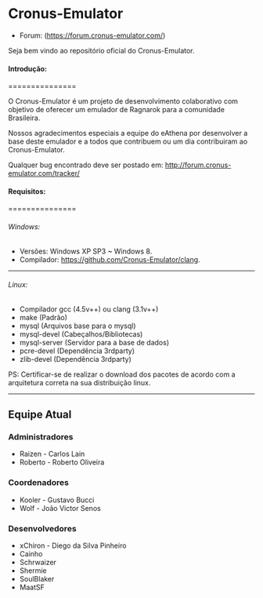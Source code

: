 ﻿Cronus-Emulator
===============

* Forum: (https://forum.cronus-emulator.com/)

Seja bem vindo ao repositório oficial do Cronus-Emulator.


#### Introdução:
===============

O Cronus-Emulator é um projeto de desenvolvimento colaborativo com objetivo de oferecer um emulador de Ragnarok para
a comunidade Brasileira.

Nossos agradecimentos especiais a equipe do eAthena por desenvolver a base deste emulador e a todos que contribuem ou um dia contribuiram ao Cronus-Emulator.

Qualquer bug encontrado deve ser postado em: http://forum.cronus-emulator.com/tracker/


#### Requisitos:
===============
 
###### Windows:
- Versões: Windows XP SP3 ~ Windows 8.
- Compilador: https://github.com/Cronus-Emulator/clang.

---------------------

###### Linux:
 - Compilador gcc (4.5v++) ou clang (3.1v++) 
 - make (Padrão)
 - mysql (Arquivos base para o mysql)
 - mysql-devel (Cabeçalhos/Bibliotecas)
 - mysql-server (Servidor para a base de dados)
 - pcre-devel (Dependência 3rdparty)
 - zlib-devel (Dependência 3rdparty)
 
PS: Certificar-se de realizar o download dos pacotes de acordo com a arquitetura correta na sua distribuição linux.


--------------
Equipe Atual
--------------

### Administradores
- Raizen	- Carlos Lain
- Roberto	- Roberto Oliveira

### Coordenadores
- Kooler	- Gustavo Bucci
- Wolf		- João Victor Senos

### Desenvolvedores
- xChiron - Diego da Silva Pinheiro
- Cainho
- Schrwaizer
- Shermie
- SoulBlaker
- MaatSF

